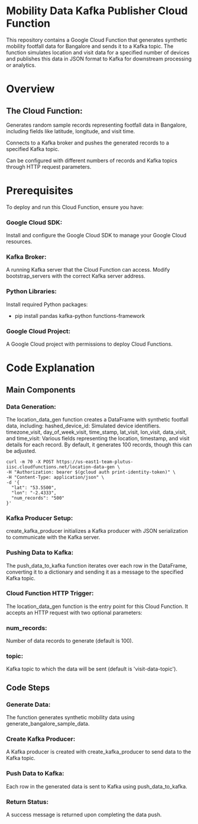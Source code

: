 # Mobility Data Kafka Publisher Cloud Function

This repository contains a Google Cloud Function that generates synthetic mobility footfall data for Bangalore and sends it to a Kafka topic. The function simulates location and visit data for a specified number of devices and publishes this data in JSON format to Kafka for downstream processing or analytics.

# Overview

## The Cloud Function:

Generates random sample records representing footfall data in Bangalore, including fields like latitude, longitude, and visit time.

Connects to a Kafka broker and pushes the generated records to a specified Kafka topic.

Can be configured with different numbers of records and Kafka topics through HTTP request parameters.

# Prerequisites

To deploy and run this Cloud Function, ensure you have:

### Google Cloud SDK: 
Install and configure the Google Cloud SDK to manage your Google Cloud resources.

### Kafka Broker: 
A running Kafka server that the Cloud Function can access. Modify bootstrap_servers with the correct Kafka server address.

### Python Libraries:
Install required Python packages:
 - pip install pandas kafka-python functions-framework

### Google Cloud Project: 
A Google Cloud project with permissions to deploy Cloud Functions.

# Code Explanation

## Main Components

### Data Generation:
The location_data_gen function creates a DataFrame with synthetic footfall data, including:
hashed_device_id: Simulated device identifiers.
timezone_visit, day_of_week_visit, time_stamp, lat_visit, lon_visit, data_visit, and time_visit: Various fields representing the location, timestamp, and visit details for each record.
By default, it generates 100 records, though this can be adjusted.

````
curl -m 70 -X POST https://us-east1-team-plutus-iisc.cloudfunctions.net/location-data-gen \
-H "Authorization: bearer $(gcloud auth print-identity-token)" \
-H "Content-Type: application/json" \
-d '{
  "lat": "53.5500",
  "lon": "-2.4333",
  "num_records": "500"
}'

````

### Kafka Producer Setup:
create_kafka_producer initializes a Kafka producer with JSON serialization to communicate with the Kafka server.

### Pushing Data to Kafka:
The push_data_to_kafka function iterates over each row in the DataFrame, converting it to a dictionary and sending it as a message to the specified Kafka topic.

### Cloud Function HTTP Trigger:
The location_data_gen function is the entry point for this Cloud Function. It accepts an HTTP request with two optional parameters:

### num_records: 
Number of data records to generate (default is 100).

### topic: 
Kafka topic to which the data will be sent (default is 'visit-data-topic').

## Code Steps

### Generate Data:
The function generates synthetic mobility data using generate_bangalore_sample_data.

### Create Kafka Producer:
A Kafka producer is created with create_kafka_producer to send data to the Kafka topic.

### Push Data to Kafka:
Each row in the generated data is sent to Kafka using push_data_to_kafka.

### Return Status:
A success message is returned upon completing the data push.